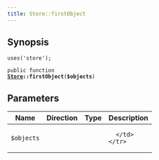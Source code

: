 ```yaml
---
title: Store::firstObject
---
```


## Synopsis

<code>uses('store');</code>

<code>public function <b><a href="Store">Store</a>::firstObject</b>(<b>$objects</b>)</code>

## Parameters

<table>
  <thead>
    <tr>
      <th>Name</th>
      <th>Direction</th>
      <th>Type</th>
      <th>Description</th>
    </tr>
  </thead>
  <tbody>
    <tr>
      <td><code>$objects</code>
      <td><i></i></td>
      <td></td>
      <td>

      </td>
    </tr>
  </tbody>
</table>

